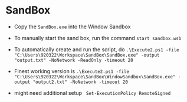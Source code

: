# SandBox

- Copy the `SandBox.exe` into the Window Sandbox

- To manually start the sand box, run the command `start sandbox.wsb`

- To automatically create and run the script, do `.\Execute2.ps1 -file "C:\Users\920322\Workspace\SandBox\SandBox.exe" -output "output.txt" -NoNetwork -ReadOnly -timeout 20`

- Finest working version is `.\Execute2.ps1 -file "C:\Users\920322\Workspace\SandBox\WindowSandbox\SandBox.exe" -output "output2.txt" -NoNetwork -timeout 20`

- might need additional setup ` Set-ExecutionPolicy RemoteSigned`
